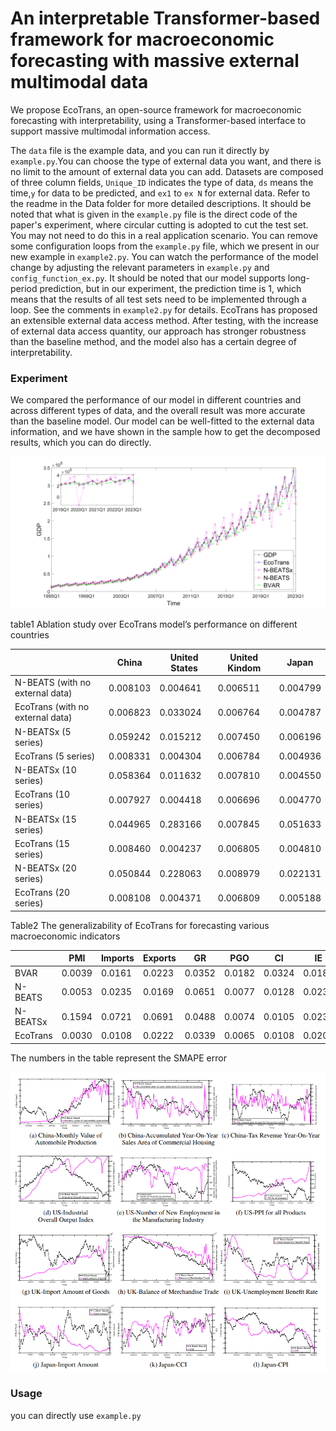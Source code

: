 # An interpretable Transformer-based framework for macroeconomic forecasting with massive external multimodal data

We propose EcoTrans, an open-source framework for macroeconomic forecasting with interpretability, using a Transformer-based interface to support massive multimodal information access.

The `data` file is the example data, and you can run it directly by  `example.py`.You can choose the type of external data you want, and there is no limit to the amount of external data you can add. Datasets are composed of three column fields, `Unique_ID` indicates the type of data, `ds` means the time,`y` for data to be predicted, and `ex1` to `ex N` for external data. Refer to the readme in the Data folder for more detailed descriptions.
It should be noted that what is given in the `example.py` file is the direct code of the paper's experiment, where circular cutting is adopted to cut the test set. You may not need to do this in a real application scenario. You can remove some configuration loops from the `example.py` file, which we present in our new example in `example2.py`.
You can watch the performance of the model change by adjusting the relevant parameters in `example.py` and `config_function_ex.py`. It should be noted that our model supports long-period prediction, but in our experiment, the prediction time is 1, which means that the results of all test sets need to be implemented through a loop. See the comments in `example2.py` for details.
EcoTrans has proposed an extensible external data access method. After testing, with the increase of external data access quantity, our approach has stronger robustness than the baseline method, and the model also has a certain degree of interpretability.


### Experiment

We compared the performance of our model in different countries and across different types of data, and the overall result was more accurate than the baseline model. Our model can be well-fitted to the external data information, and we have shown in the sample how to get the decomposed results, which you can do directly.

![image](https://github.com/navfour/ecotrans/blob/main/img/img1.svg)

table1 Ablation study over EcoTrans model’s performance on different countries

|     | China  | United States  | United Kindom | Japan |
|  ----  | ----  | ----  | ---- | ---- |
| N-BEATS (with no external data)   | 0.008103 | 0.004641  | 0.006511 | 0.004799 |
| EcoTrans (with no external data)  |0.006823|	0.033024|	0.006764|	0.004787|
| N-BEATSx (5 series)   |0.059242|	0.015212|	0.007450|	0.006196|
| EcoTrans (5 series)  |0.008331|	0.004304|	0.006784|	0.004936|
| N-BEATSx (10 series)  |0.058364|	0.011632|	0.007810|	0.004550|
| EcoTrans (10 series)  |0.007927|	0.004418|	0.006696|	0.004770|
| N-BEATSx (15 series)  |0.044965|	0.283166|	0.007845|	0.051633|
| EcoTrans (15 series)  |0.008460|	0.004237|	0.006805|	0.004810|
| N-BEATSx (20 series)  |0.050844|	0.228063|	0.008979|	0.022131|
| EcoTrans (20 series)  |0.008108|	0.004371|	0.006809|	0.005188|

Table2 The generalizability of EcoTrans for forecasting various macroeconomic indicators

|     | PMI  | Imports  | Exports | GR | PGO | CI | IE | Tax |
|  ----  | ----  | ----  | ---- | ---- | ---- | ---- | ---- | ---- |
|BVAR|0.0039|0.0161|0.0223|0.0352|0.0182|0.0324|0.0189 |0.0361|
|N-BEATS|0.0053|0.0235|0.0169|0.0651|0.0077|0.0128|0.0238 |0.0565|
|N-BEATSx|0.1594|0.0721|0.0691|0.0488|0.0074|0.0105|0.0232 |0.0591|
|EcoTrans |0.0030|0.0108|0.0222|0.0339|0.0065|0.0108|0.0208 |0.0420|




The numbers in the table represent the SMAPE error

![image](https://github.com/navfour/ecotrans/blob/main/img/img2.png)



### Usage

you can directly use `example.py`
